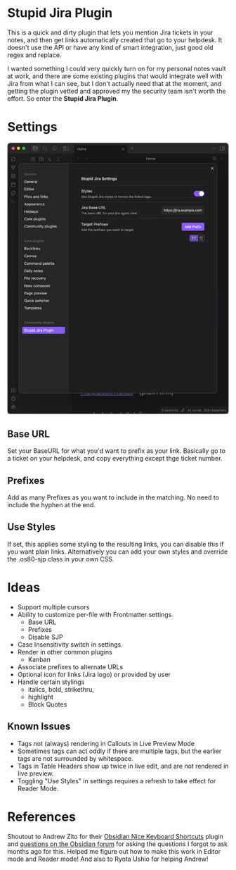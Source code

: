 # Stupid Jira Plugin

This is a quick and dirty plugin that lets you mention Jira tickets in your notes, and then get links automatically created that go to your helpdesk. It doesn't use the API or have any kind of smart integration, just good old regex and replace.

I wanted something I could very quickly turn on for my personal notes vault at work, and there are some existing plugins that would integrate well with Jira from what I can see, but I don't actually need that at the moment, and getting the plugin vetted and approved my the security team isn't worth the effort. So enter the **Stupid Jira Plugin**.

# Settings

![Settings](./sjp_settings_20240201.png)

## Base URL

Set your BaseURL for what you'd want to prefix as your link. Basically go to a ticket on your helpdesk, and copy everything except thge ticket number.

## Prefixes

Add as many Prefixes as you want to include in the matching. No need to include the hyphen at the end.

## Use Styles

If set, this applies some styling to the resulting links, you can disable this if you want plain links. Alternatively you can add your own styles and override the .os80-sjp class in your own CSS.

# Ideas

-   Support multiple cursors
-   Ability to customize per-file with Frontmatter settings
    -   Base URL
    -   Prefixes
    -   Disable SJP
-   Case Insensitivity switch in settings
-   Render in other common plugins
    -   Kanban
-   Associate prefixes to alternate URLs
-   Optional icon for links (Jira logo) or provided by user
-   Handle certain stylings
    -   italics, bold, strikethru,
    -   highlight
    -   Block Quotes

## Known Issues

-   Tags not (always) rendering in Callouts in Live Preview Mode
-   Sometimes tags can act oddly if there are multiple tags, but the earlier tags are not surrounded by whitespace.
-   Tags in Table Headers show up twice in live edit, and are not rendered in live preview.
-   Toggling "Use Styles" in settings requires a refresh to take effect for Reader Mode.

# References

Shoutout to Andrew Zito for their [Obsidian Nice Keyboard Shortcuts](https://github.com/andyzito/obsidian-nice-kbds) plugin and [questions on the Obsidian forum](https://forum.obsidian.md/t/plugin-api-expose-live-edit-functionality-for-extension/73447/7) for asking the questions I forgot to ask months ago for this. Helped me figure out how to make this work in Editor mode and Reader mode! And also to Ryota Ushio for helping Andrew!
